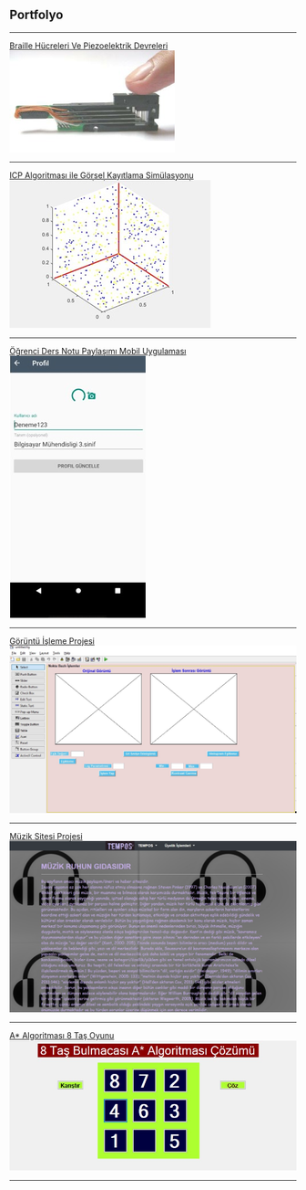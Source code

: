 ## Portfolyo

---

[Braille Hücreleri Ve Piezoelektrik Devreleri](/braillehücreleri)
<img src="images/1.jpg?raw=true"/>

---
[ICP Algoritması ile Görsel Kayıtlama Simülasyonu](/icp)
<img src="images/2.jpg?raw=true"/>

---
[Öğrenci Ders Notu Paylaşımı Mobil Uygulaması](/mobiluygulama)
<img src="images/3.jpg?raw=true"/>

---
[Görüntü İşleme Projesi](/goruntuisleme)
<img src="images/222.jpg?raw=true"/>

---
[Müzik Sitesi Projesi](/müziksitesi)
<img src="images/4.jpg?raw=true"/>

---
[A* Algoritması 8 Taş Oyunu](/astar8puzzle)
<img src="images/5.jpg?raw=true"/>


---

